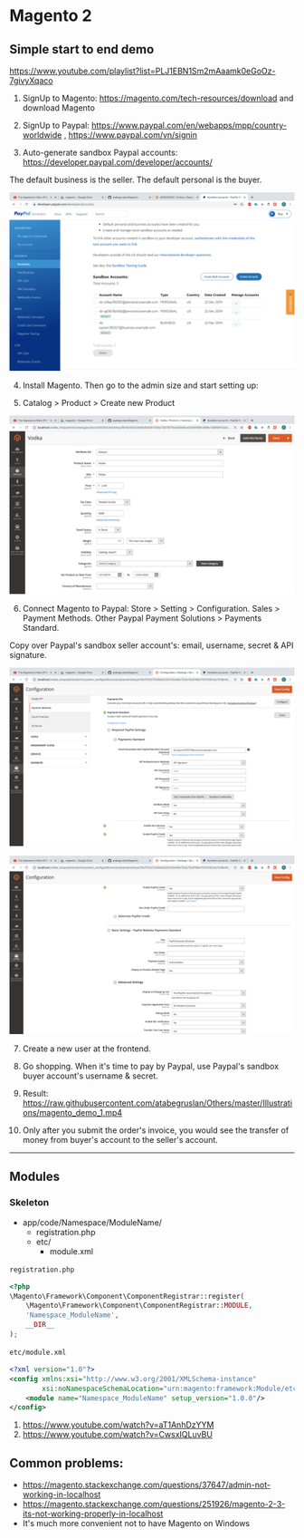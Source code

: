 # Magento 2

## Simple start to end demo

https://www.youtube.com/playlist?list=PLJ1EBN1Sm2mAaamk0eGoOz-7givyXqaco

1. SignUp to Magento: https://magento.com/tech-resources/download and download Magento

2. SignUp to Paypal: https://www.paypal.com/en/webapps/mpp/country-worldwide , https://www.paypal.com/vn/signin

3. Auto-generate sandbox Paypal accounts: https://developer.paypal.com/developer/accounts/ 

The default business is the seller. The default personal is the buyer.

![](https://raw.githubusercontent.com/atabegruslan/Magento/v2/Illustrations/paypal.png)

4. Install Magento. Then go to the admin size and start setting up:

5. Catalog > Product > Create new Product

![](https://raw.githubusercontent.com/atabegruslan/Magento/v2/Illustrations/product.png)

6. Connect Magento to Paypal: Store > Setting > Configuration. Sales > Payment Methods. Other Paypal Payment Solutions > Payments Standard.

Copy over Paypal's sandbox seller account's: email, username, secret & API signature.

![](https://raw.githubusercontent.com/atabegruslan/Magento/v2/Illustrations/paypal_setup_1.png)

![](https://raw.githubusercontent.com/atabegruslan/Magento/v2/Illustrations/paypal_setup_2.png)

7. Create a new user at the frontend.

8. Go shopping. When it's time to pay by Paypal, use Paypal's sandbox buyer account's username & secret.

9. Result: https://raw.githubusercontent.com/atabegruslan/Others/master/Illustrations/magento_demo_1.mp4

10. Only after you submit the order's invoice, you would see the transfer of money from buyer's account to the seller's account.

---

## Modules

### Skeleton

- app/code/Namespace/ModuleName/
    - registration.php
    - etc/
        - module.xml

`registration.php`
```php
<?php
\Magento\Framework\Component\ComponentRegistrar::register(
    \Magento\Framework\Component\ComponentRegistrar::MODULE,
    'Namespace_ModuleName',
    __DIR__
);
```

`etc/module.xml`
```xml
<?xml version="1.0"?>
<config xmlns:xsi="http://www.w3.org/2001/XMLSchema-instance"
        xsi:noNamespaceSchemaLocation="urn:magento:framework:Module/etc/module.xsd">
    <module name="Namespace_ModuleName" setup_version="1.0.0"/>
</config>
```

1. https://www.youtube.com/watch?v=aT1AnhDzYYM
2. https://www.youtube.com/watch?v=CwsxIQLuvBU

## Common problems:

- https://magento.stackexchange.com/questions/37647/admin-not-working-in-localhost
- https://magento.stackexchange.com/questions/251926/magento-2-3-its-not-working-properly-in-localhost
- It's much more convenient not to have Magento on Windows
